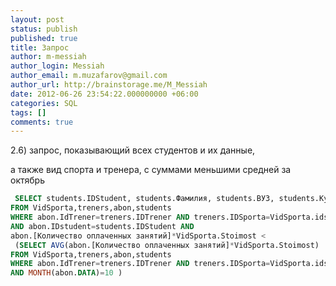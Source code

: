 ```yaml
---
layout: post
status: publish
published: true
title: Запрос
author: m-messiah
author_login: Messiah
author_email: m.muzafarov@gmail.com
author_url: http://brainstorage.me/M_Messiah
date: 2012-06-26 23:54:22.000000000 +06:00
categories: SQL
tags: []
comments: true
---
```

2.6) запрос, показывающий всех студентов и их данные,

а также вид спорта и тренера, с суммами меньшими средней за октябрь

```sql
 SELECT students.IDStudent, students.Фамилия, students.ВУЗ, students.Курс, VidSporta.NameSport AS 'Вид спорта', treners.Фамилия AS 'Тренер', abon.[Количество оплаченных занятий]*VidSporta.Stoimost AS 'Сумма'
FROM VidSporta,treners,abon,students
WHERE abon.IdTrener=treners.IDTrener AND treners.IDSporta=VidSporta.idsport
AND abon.IDstudent=students.IDStudent AND
abon.[Количество оплаченных занятий]*VidSporta.Stoimost <
 (SELECT AVG(abon.[Количество оплаченных занятий]*VidSporta.Stoimost)
FROM VidSporta,treners,abon,students
WHERE abon.IdTrener=treners.IDTrener AND treners.IDSporta=VidSporta.idsport
AND MONTH(abon.DATA)=10 )
```

